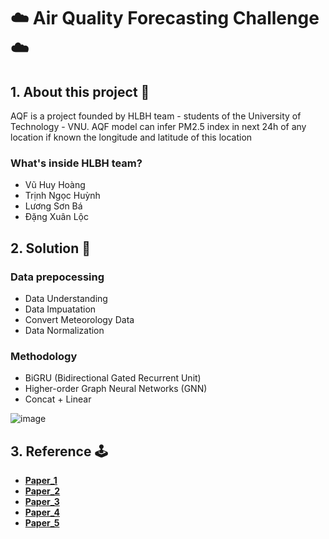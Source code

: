 # ☁️ Air Quality Forecasting Challenge ☁️

## 1. About this project 🚀

AQF is a project founded by HLBH team - students of the University of Technology - VNU. 
AQF model can infer PM2.5 index in next 24h of any location if known the longitude and latitude of this location 

### What's inside HLBH team?

- Vũ Huy Hoàng
- Trịnh Ngọc Huỳnh
- Lương Sơn Bá
- Đặng Xuân Lộc

## 2. Solution 🔑

### Data prepocessing

- Data Understanding
- Data Impuatation
- Convert Meteorology Data
- Data Normalization

### Methodology

- BiGRU (Bidirectional Gated Recurrent Unit)
- Higher-order Graph Neural Networks (GNN)
- Concat + Linear

![image](https://user-images.githubusercontent.com/40020471/191789758-29b97625-3abd-4bbb-9da6-37e95fd2f410.png)


## 3. Reference 🕹️
- **[Paper_1](https://onlinelibrary.wiley.com/doi/abs/10.1111/tgis.12644)**
- **[Paper_2](https://ojs.aaai.org/index.php/AAAI/article/view/11871)**
- **[Paper_3](https://www.mdpi.com/2076-3417/12/9/4268)**
- **[Paper_4](https://ieeexplore.ieee.org/document/8392677)**
- **[Paper_5](https://www.mdpi.com/1660-4601/18/22/12213)**
